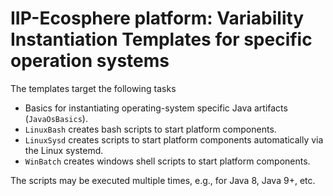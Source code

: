 # IIP-Ecosphere platform: Variability Instantiation Templates for specific operation systems

The templates target the following tasks

* Basics for instantiating operating-system specific Java artifacts (`JavaOsBasics`).
* `LinuxBash` creates bash scripts to start platform components. 
* `LinuxSysd` creates scripts to start platform components automatically via the Linux systemd. 
* `WinBatch` creates windows shell scripts to start platform components. 

The scripts may be executed multiple times, e.g., for Java 8, Java 9+, etc.
